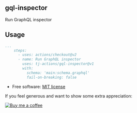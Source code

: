 ## gql-inspector

Run GraphQL inspector

## Usage

```yaml
...
    steps:
      - uses: actions/checkout@v2
      - name: Run GraphQL inspector
        uses: tj-actions/gql-inspector@v1
        with:
          schema: 'main:schema.graphql'
          fail-on-breaking: false
```

*   Free software: [MIT license](LICENSE)

If you feel generous and want to show some extra appreciation:

[![Buy me a coffee][buymeacoffee-shield]][buymeacoffee]

[buymeacoffee]: https://www.buymeacoffee.com/jackton1

[buymeacoffee-shield]: https://www.buymeacoffee.com/assets/img/custom_images/orange_img.png
